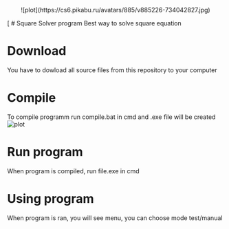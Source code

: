 <p align="center">
    ![plot](https://cs6.pikabu.ru/avatars/885/v885226-734042827.jpg)
</p>[
# Square Solver program
Best way to solve square equation

# Download 
You have to dowload all source files from this repository to your computer
# Compile
To compile programm run compile.bat in cmd and .exe file will be created
![plot]([img/compile](https://github.com/CiberMonah/SquareSolver/blob/main_1/img/Compile.png))
# Run program
When program is compiled, run file.exe in cmd
# Using program
When program is ran, you will see menu, you can choose mode test/manual
